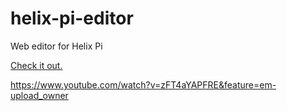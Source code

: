 # helix-pi-editor
Web editor for Helix Pi

[Check it out.](http://www.helix-pi.net)

https://www.youtube.com/watch?v=zFT4aYAPFRE&feature=em-upload_owner
